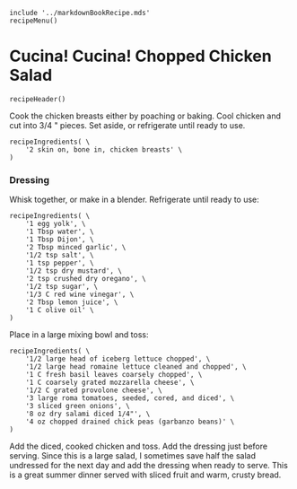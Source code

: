 ~~~ markdown-script
include '../markdownBookRecipe.mds'
recipeMenu()
~~~

# Cucina! Cucina! Chopped Chicken Salad

~~~ markdown-script
recipeHeader()
~~~

Cook the chicken breasts either by poaching or baking. Cool chicken and cut into 3/4 " pieces. Set
aside, or refrigerate until ready to use.

~~~ markdown-script
recipeIngredients( \
    '2 skin on, bone in, chicken breasts' \
)
~~~


### Dressing

Whisk together, or make in a blender. Refrigerate until ready to use:

~~~ markdown-script
recipeIngredients( \
    '1 egg yolk', \
    '1 Tbsp water', \
    '1 Tbsp Dijon', \
    '2 Tbsp minced garlic', \
    '1/2 tsp salt', \
    '1 tsp pepper', \
    '1/2 tsp dry mustard', \
    '2 tsp crushed dry oregano', \
    '1/2 tsp sugar', \
    '1/3 C red wine vinegar', \
    '2 Tbsp lemon juice', \
    '1 C olive oil' \
)
~~~

Place in a large mixing bowl and toss:

~~~ markdown-script
recipeIngredients( \
    '1/2 large head of iceberg lettuce chopped', \
    '1/2 large head romaine lettuce cleaned and chopped', \
    '1 C fresh basil leaves coarsely chopped', \
    '1 C coarsely grated mozzarella cheese', \
    '1/2 C grated provolone cheese', \
    '3 large roma tomatoes, seeded, cored, and diced', \
    '3 sliced green onions', \
    '8 oz dry salami diced 1/4"', \
    '4 oz chopped drained chick peas (garbanzo beans)' \
)
~~~

Add the diced, cooked chicken and toss. Add the dressing just before serving. Since this is a large
salad, I sometimes save half the salad undressed for the next day and add the dressing when ready to
serve. This is a great summer dinner served with sliced fruit and warm, crusty bread.
